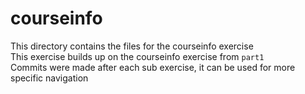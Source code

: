 # courseinfo

This directory contains the files for the courseinfo exercise  
This exercise builds up on the courseinfo exercise from `part1`  
Commits were made after each sub exercise, it can be used for more specific navigation

